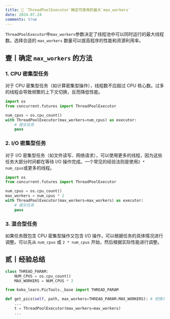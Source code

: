 ```yaml
---
title: 🦀 `ThreadPoolExecutor`确定可使用的最大`max_workers`
date: 2024.07.24
comments: true
---
```


`ThreadPoolExecutor`中`max_workers`参数决定了线程池中可以同时运行的最大线程数。选择合适的 `max_workers` 数量可以提高程序的性能和资源利用率。

## 壹丨确定 `max_workers` 的方法

### 1. CPU 密集型任务
对于 CPU 密集型任务（如计算密集型操作），线程数不应超过 CPU 核心数。过多的线程会导致频繁的上下文切换，反而降低性能。

```python
import os
from concurrent.futures import ThreadPoolExecutor

num_cpus = os.cpu_count()
with ThreadPoolExecutor(max_workers=num_cpus) as executor:
    # 提交任务
    pass
```

### 2. I/O 密集型任务
对于 I/O 密集型任务（如文件读写、网络请求），可以使用更多的线程，因为这些任务大部分时间都在等待 I/O 操作完成。一个常见的经验法则是使用`2 * num_cpus`或更多的线程。

```python
import os
from concurrent.futures import ThreadPoolExecutor

num_cpus = os.cpu_count()
max_workers = num_cpus * 2
with ThreadPoolExecutor(max_workers=max_workers) as executor:
    # 提交任务
    pass
```

### 3. 混合型任务
如果任务既包含 CPU 密集型操作又包含 I/O 操作，可以根据任务的具体情况进行调整。可以先从 `num_cpus` 或 `2 * num_cpus` 开始，然后根据实际性能进行调整。

## 贰丨经验总结

```python title="koko_learn.PicTools._base.py"
class THREAD_PARAM:
    NUM_CPUS = os.cpu_count()
    MAX_WORKERS = NUM_CPUS * 2
```

```python title="koko_learn.PicTools._raf.py"
from koko_learn.PicTools._base import THREAD_PARAM

def get_pics(self, path, max_workers=THREAD_PARAM.MAX_WORKERS): # 视情况而定
	...
    t = ThreadPoolExecutor(max_workers=max_workers)
    ...
```